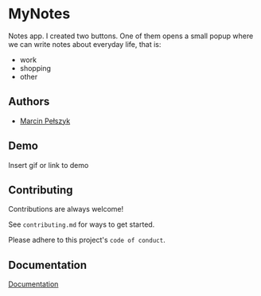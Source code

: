 
# MyNotes

Notes app.
I created two buttons. One of them opens a small popup where we can write notes about everyday life, that is:
- work 
- shopping
- other 
## Authors

- [Marcin Pełszyk](https://www.github.com/vesqum)


## Demo

Insert gif or link to demo


## Contributing

Contributions are always welcome!

See `contributing.md` for ways to get started.

Please adhere to this project's `code of conduct`.


## Documentation

[Documentation](https://linktodocumentation)


